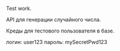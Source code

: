 Test work.

API для генерации случайного числа.

Креды для тестового пользователя в базе.

логин: user123
пароль: mySecretPwd123
